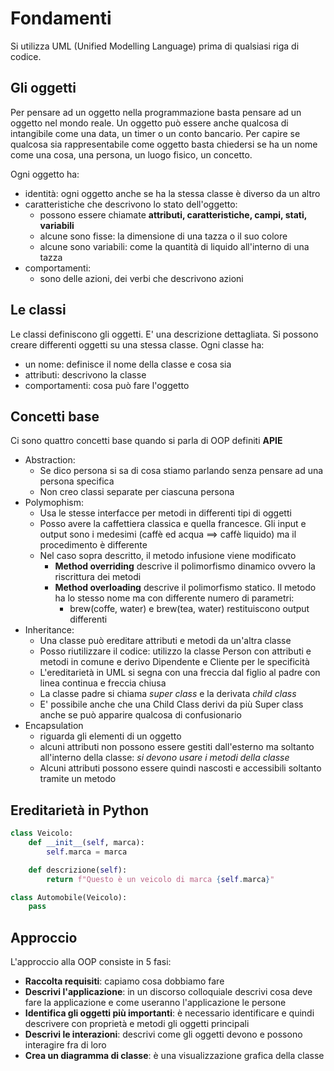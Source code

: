 # Fondamenti
Si utilizza UML (Unified Modelling Language) prima di qualsiasi riga di codice.

## Gli oggetti
Per pensare ad un oggetto nella programmazione basta pensare ad un oggetto nel mondo reale.
Un oggetto può essere anche qualcosa di intangibile come una data, un timer o un conto bancario.
Per capire se qualcosa sia rappresentabile come oggetto basta chiedersi se ha un nome come una cosa, una persona, un luogo fisico, un concetto.


Ogni oggetto ha:
- identità: ogni oggetto anche se ha la stessa classe è diverso da un altro
- caratteristiche che descrivono lo stato dell'oggetto:
  - possono essere chiamate **attributi, caratteristiche, campi, stati, variabili**
  - alcune sono fisse: la dimensione di una tazza o il suo colore
  - alcune sono variabili: come la quantità di liquido all'interno di una tazza
- comportamenti:
  - sono delle azioni, dei verbi che descrivono azioni

## Le classi
Le classi definiscono gli oggetti.
E' una descrizione dettagliata.
Si possono creare differenti oggetti su una stessa classe.
Ogni classe ha:
- un nome: definisce il nome della classe e cosa sia
- attributi: descrivono la classe
- comportamenti: cosa può fare l'oggetto

## Concetti base
Ci sono quattro concetti base quando si parla di OOP definiti **APIE**
- Abstraction:
  - Se dico persona si sa di cosa stiamo parlando senza pensare ad una persona specifica
  - Non creo classi separate per ciascuna persona
- Polymophism:
  - Usa le stesse interfacce per metodi in differenti tipi di oggetti
  - Posso avere la caffettiera classica e quella francesce. Gli input e output sono i medesimi (caffè ed acqua ==> caffè liquido) ma il procedimento è differente
  - Nel caso sopra descritto, il metodo infusione viene modificato
    - **Method overriding** descrive il polimorfismo dinamico ovvero la riscrittura dei metodi
    - **Method overloading** descrive il polimorfismo statico. Il metodo ha lo stesso nome ma con differente numero di parametri:
      - brew(coffe, water) e brew(tea, water) restituiscono output differenti
- Inheritance:
  - Una classe può ereditare attributi e metodi da un'altra classe
  - Posso riutilizzare il codice: utilizzo la classe Person con attributi e metodi in comune e derivo Dipendente e Cliente per le specificità
  - L'ereditarietà in UML si segna con una freccia dal figlio al padre con linea continua e freccia chiusa
  - La classe padre si chiama *super class* e la derivata *child class*
  - E' possibile anche che una Child Class derivi da più Super class anche se può apparire qualcosa di confusionario
- Encapsulation
  - riguarda gli elementi di un oggetto
  - alcuni attributi non possono essere gestiti dall'esterno ma soltanto all'interno della classe: *si devono usare i metodi della classe*
  - Alcuni attributi possono essere quindi nascosti e accessibili soltanto tramite un metodo


## Ereditarietà in Python
```python
class Veicolo:
    def __init__(self, marca):
        self.marca = marca

    def descrizione(self):
        return f"Questo è un veicolo di marca {self.marca}"

class Automobile(Veicolo):
    pass
```

## Approccio
L'approccio alla OOP consiste in 5 fasi:
- **Raccolta requisiti**: capiamo cosa dobbiamo fare
- **Descrivi l'applicazione**: in un discorso colloquiale descrivi cosa deve fare la applicazione e come useranno l'applicazione le persone
- **Identifica gli oggetti più importanti**: è necessario identificare e quindi descrivere con proprietà e metodi gli oggetti principali
- **Descrivi le interazioni**: descrivi come gli oggetti devono e possono interagire fra di loro
- **Crea un diagramma di classe**: è una visualizzazione grafica della classe